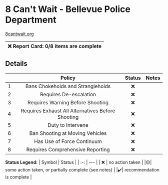 # 8 Can't Wait - Bellevue Police Department

[8cantwait.org](https://8cantwait.org/)

<!---
| :heavy_check_mark: Report Card: 8/8 items are complete |
| :-: |

| :yellow_circle: Report Card: 4/8items are complete |
| :-: |
--->

| :x: Report Card: 0/8 items are complete |
| :-: |

## Details

|   | Policy | Status | Notes |
|:-:|   :-:  |  :-:   | :--   |
| 1 | Bans Chokeholds and Strangleholds | :x: |  |
| 2 | Requires De-escalation | :x: |  |
| 3 | Requires Warning Before Shooting | :x: |  |
| 4 | Requires Exhaust All Alternatives Before Shooting | :x: |  |
| 5 | Duty to Intervene | :x: |  |
| 6 | Ban Shooting at Moving Vehicles | :x: |  |
| 7 | Has Use of Force Continuum | :x: |  |
| 8 | Requires Comprehensive Reporting | :x: |  |

**Status Legend:**
| Symbol | Status |
|   :-:  |  ---   |
| :x: | no action taken |
|:yellow_circle:| some action taken, or partially complete (see notes) |
|:heavy_check_mark:| recommendation is complete |
